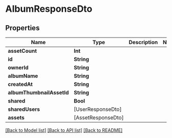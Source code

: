 # AlbumResponseDto

## Properties
Name | Type | Description | Notes
------------ | ------------- | ------------- | -------------
**assetCount** | **Int** |  | 
**id** | **String** |  | 
**ownerId** | **String** |  | 
**albumName** | **String** |  | 
**createdAt** | **String** |  | 
**albumThumbnailAssetId** | **String** |  | 
**shared** | **Bool** |  | 
**sharedUsers** | [UserResponseDto] |  | 
**assets** | [AssetResponseDto] |  | 

[[Back to Model list]](../README.md#documentation-for-models) [[Back to API list]](../README.md#documentation-for-api-endpoints) [[Back to README]](../README.md)


